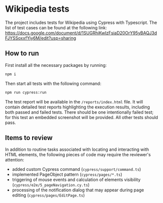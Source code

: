# Wikipedia tests
The project includes tests for Wikipedia using Cypress with Typescript. The list of test cases can be found at the following link:  https://docs.google.com/document/d/1SUGRhiKwIzFsiaD20OrY95yBAQJ3dFJYSSoxxfYiy6M/edit?usp=sharing

## How to run
First install all the necessary packages by running:
```sh
npm i
```
Then start all tests with the following command:
```sh
npm run cypress:run
```
The test report will be available in the `/reports/index.html` file. It will contain detailed test reports highlighting the execution results, including both passed and failed tests. There should be one intentionally failed test; for this test an embedded screenshot will be provided. All other tests should pass.

## Items to review

In addition to routine tasks associated with locating and interacting with HTML elements, the following pieces of code may require the reviewer's attention:
 - added custom Cypress command (`cypress/support/command.ts`)
 - implemented PageObject pattern (`cypress/pages/*.ts`)
 - triggering of mouse events and calculation of elements visibility (`cypress/e2e/5_pageNavigation.cy.ts`)
 - processing of the notification dialog that may appear during page editing (`cypress/pages/EditPage.ts`)